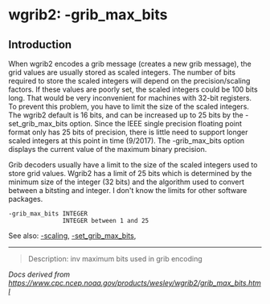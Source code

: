 # wgrib2: -grib_max_bits

## Introduction

When wgrib2 encodes a grib message (creates a new grib message),
the grid values are usually stored as scaled integers.
The number of bits required to store the scaled integers will depend
on the precision/scaling factors. If these values are poorly
set, the scaled integers could be 100 bits long. That would
be very inconvenient for machines with 32-bit registers.
To prevent this problem, you have to limit the size of the scaled
integers. The wgrib2 default is 16 bits, and can be increased
up to 25 bits by the -set_grib_max_bits option.
Since the IEEE single precision floating point format only has
25 bits of precision, there is little need to support longer
scaled integers at this point in time (9/2017). The
-grib_max_bits option displays the current
value of the maximum binary precision.

Grib decoders usually have a limit to the size of the scaled integers
used to store grid values. Wgrib2 has a limit of 25 bits which is determined by the minimum
size of the integer (32 bits) and the algorithm used to convert
between a bitsting and integer. I don't know the limits for
other software packages.

```
-grib_max_bits INTEGER
               INTEGER between 1 and 25
```

See also:
[-scaling](scaling.md),
[-set_grib_max_bits](set_grib_max_bits.md),

---

> Description: inv maximum bits used in grib encoding

_Docs derived from <https://www.cpc.ncep.noaa.gov/products/wesley/wgrib2/grib_max_bits.html>_
